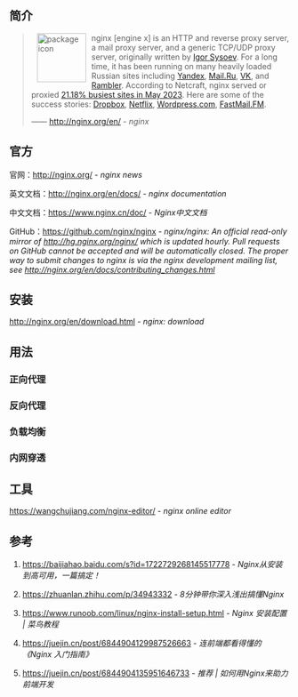 ## 简介

> <img src="http://nginx.org/nginx.png" alt="package icon" loading="lazy" decoding="async" align="left" width="88" hspace="10" vspace="0" /> nginx [engine x] is an HTTP and reverse proxy server, a mail proxy server, and a generic TCP/UDP proxy server, originally written by [Igor Sysoev](http://sysoev.ru/en/). For a long time, it has been running on many heavily loaded Russian sites including [Yandex](http://www.yandex.ru/), [Mail.Ru](http://mail.ru/), [VK](http://vk.com/), and [Rambler](http://www.rambler.ru/). According to Netcraft, nginx served or proxied [21.18% busiest sites in May 2023](https://news.netcraft.com/archives/2023/05/26/may-2023-web-server-survey.html). Here are some of the success stories: [Dropbox](https://blogs.dropbox.com/tech/2017/09/optimizing-web-servers-for-high-throughput-and-low-latency/), [Netflix](https://openconnect.netflix.com/en/software/), [Wordpress.com](https://www.nginx.com/case-studies/nginx-wordpress-com/), [FastMail.FM](http://blog.fastmail.fm/2007/01/04/webimappop-frontend-proxies-changed-to-nginx/).
>
> —— http://nginx.org/en/ - *nginx*

## 官方

官网：http://nginx.org/ - *nginx news*

英文文档：http://nginx.org/en/docs/ - *nginx documentation*

中文文档：https://www.nginx.cn/doc/ - *Nginx中文文档*

GitHub：https://github.com/nginx/nginx - *nginx/nginx: An official read-only mirror of http://hg.nginx.org/nginx/ which is updated hourly. Pull requests on GitHub cannot be accepted and will be automatically closed. The proper way to submit changes to nginx is via the nginx development mailing list, see http://nginx.org/en/docs/contributing_changes.html*

## 安装

http://nginx.org/en/download.html - *nginx: download*

## 用法

### 正向代理

### 反向代理

### 负载均衡

### 内网穿透

## 工具

https://wangchujiang.com/nginx-editor/ - *nginx online editor*

## 参考

1. https://baijiahao.baidu.com/s?id=1722729268145517778 - *Nginx从安装到高可用，一篇搞定！*

2. https://zhuanlan.zhihu.com/p/34943332 - *8分钟带你深入浅出搞懂Nginx*

3. https://www.runoob.com/linux/nginx-install-setup.html - *Nginx 安装配置 | 菜鸟教程*

4. https://juejin.cn/post/6844904129987526663 - *连前端都看得懂的《Nginx 入门指南》*

5. https://juejin.cn/post/6844904135951646733 - *推荐 | 如何用Nginx来助力前端开发*
